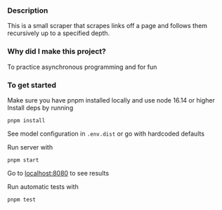 ### Description

This is a small scraper that scrapes links off a page and follows them recursively up to a specified depth.

### Why did I make this project?

To practice asynchronous programming and for fun

### To get started

Make sure you have pnpm installed locally and use node 16.14 or higher
Install deps by running

```
pnpm install
```

See model configuration in `.env.dist` or go with hardcoded defaults

Run server with

```
pnpm start
```

Go to [localhost:8080](http://localhost:8080) to see results

Run automatic tests with

```
pnpm test
```
